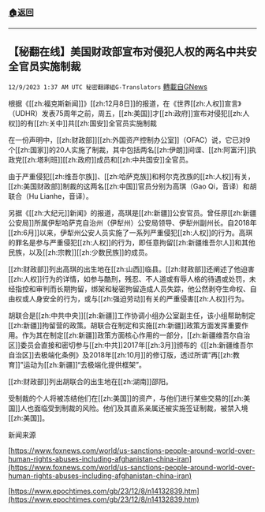 ###  [:house:返回](README.md)
---


## 【秘翻在线】美国财政部宣布对侵犯人权的两名中共安全官员实施制裁
`12/9/2023 1:37 AM UTC 秘密翻譯組G-Translators` [轉載自GNews](https://gnews.org/articles/2088581)

根据《[[zh:福克斯新闻]]》[[zh:12月8日]]的报道，在《世界[[zh:人权]]宣言》（UDHR）发表75周年之前，周五，[[zh:美国]]才[[zh:政府]]宣布对侵犯[[zh:人权]]的有[[zh:关中]]共[[zh:国安]]全官员实施制裁

在一份声明中，[[zh:财政部]][[zh:外国资产控制办公室]]（OFAC）说，它已对9个[[zh:国家]]的20人实施了制裁，其中包括两名[[zh:伊朗]]间谍、[[zh:阿富汗]]执政党[[zh:塔利班]][[zh:政府]]成员和[[zh:中共国安]]全官员。

由于严重侵犯[[zh:维吾尔族]]、[[zh:哈萨克族]]和柯尔克孜族的[[zh:人权]]有关，[[zh:美国财政部]]制裁的这两名[[zh:中国]]官员分别为高琪（Gao Qi，音译）和胡联合（Hu Lianhe，音译）。

另据《[[zh:大纪元]]新闻》的报道，高琪是[[zh:新疆]]公安官员。曾任原[[zh:新疆公安局]]所属伊犁哈萨克自治州（伊犁州）公安局领导、伊犁州副州长。自2018年[[zh:6月]]以来，伊犁州公安人员实施了一系列严重侵犯[[zh:人权]]的行为。高琪的罪名是参与严重侵犯[[zh:人权]]的行为，即任意拘留[[zh:新疆维吾尔人]]和其他民族，以及[[zh:宗教]][[zh:少数民族]]的成员。

[[zh:财政部]]列出高琪的出生地在[[zh:山西]]临县。[[zh:财政部]]还阐述了他迫害[[zh:人权]]行为的详情，如参与酷刑，残忍、不人道或有辱人格的待遇或处罚，未经指控和审判而长期拘留，绑架和秘密拘留造成人员失踪，他公然剥夺生命权、自由权或人身安全的行为，或与[[zh:强迫劳动]]有关的严重侵害[[zh:人权]]行为。

胡联合是[[zh:中共中央]][[zh:新疆]]工作协调小组办公室副主任，该小组帮助制定[[zh:新疆]]拘留营的政策。胡联合在制定和实施[[zh:新疆]]政策方面发挥重要作用。作为其在制定[[zh:新疆]]政策方面核心作用的一部分，[[zh:新疆维吾尔自治区]]委员会直接和密切参与[[zh:中共]]2017年[[zh:3月]]颁布的《[[zh:新疆维吾尔自治区]]去极端化条例》及2018年[[zh:10月]]的修订版，透过所谓“再[[zh:教育]]”运动为[[zh:新疆]]“去极端化提供框架”。

[[zh:财政部]]列出胡联合的出生地在[[zh:湖南]]邵阳。

受制裁的个人将被冻结他们在[[zh:美国]]的资产，与他们进行某些交易的[[zh:美国]]人也面临受到制裁的风险。他们及其直系亲属还被实施签证制裁，被禁入境[[zh:美国]]。

新闻来源

[https://www.foxnews.com/world/us-sanctions-people-around-world-over-human-rights-abuses-including-afghanistan-china-iran](https://www.foxnews.com/world/us-sanctions-people-around-world-over-human-rights-abuses-including-afghanistan-china-iran)

[https://www.epochtimes.com/gb/23/12/8/n14132839.htm](https://www.epochtimes.com/gb/23/12/8/n14132839.htm)

